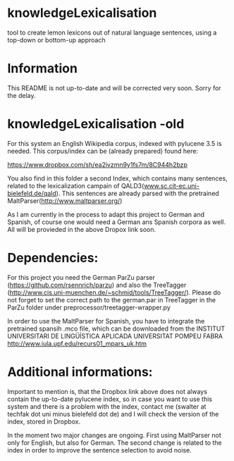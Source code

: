 knowledgeLexicalisation
=======================

tool to create lemon lexicons out of natural language sentences, using a top-down or bottom-up approach


Information
=======================
This README is not up-to-date and will be corrected very soon.
Sorry for the delay.





knowledgeLexicalisation -old
=======================


For this system an English Wikipedia corpus, indexed with pylucene 3.5 is needed.
This corpus/index can be (already prepared) found here:

https://www.dropbox.com/sh/ea2ivzmn9y1fs7m/8C944h2bzp

You also find in this folder a second Index, which contains many sentences, related to the lexicalization campain of QALD3(www.sc.cit-ec.uni-bielefeld.de/qald).
This sentences are already parsed with the pretrained MaltParser(http://www.maltparser.org/)

As I am currently in the process to adapt this project to German and Spanish, of course one would need a German ans Spanish corpora as well.
All will be provieded in the above Dropox link soon.




Dependencies:
====================

For this project you need the German ParZu parser (https://github.com/rsennrich/parzu) and also the TreeTagger (http://www.cis.uni-muenchen.de/~schmid/tools/TreeTagger/).
Please do not forget to set the correct path to the german.par in TreeTagger in the ParZu folder under preprocessor/treetagger-wrapper.py 

In order to use the MaltParser for Spanish, you have to integrate the pretrained spansih .mco file, which can be downloaded from the INSTITUT UNIVERSITARI DE LINGÜÍSTICA APLICADA
UNIVERSITAT POMPEU FABRA  http://www.iula.upf.edu/recurs01_mpars_uk.htm


Additional informations:
====================

Important to mention is, that the Dropbox link above does not always contain the up-to-date pylucene index, so in case you want to use this system and there is a problem with the index, contact me (swalter at techfak dot uni minus bielefeld dot de) and I will check the version of the index, stored in Dropbox.

In the moment two major changes are ongoing. First using MaltParser not only for English, but also for German. The second change is related to the index in order to improve the sentence selection to avoid noise.
